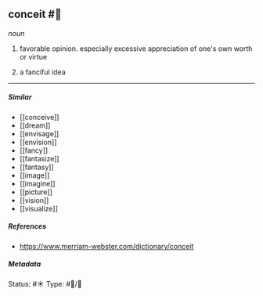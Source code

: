## conceit #🧠 
_noun_

1. favorable opinion.
     especially excessive appreciation of one's own worth or virtue

2. a fanciful idea

___
##### Similar
-   [[conceive]]
-   [[dream]]
-   [[envisage]]
-   [[envision]] 
-   [[fancy]]
-   [[fantasize]]
-   [[fantasy]]
-   [[image]]
-   [[imagine]]
-   [[picture]]
-   [[vision]] 
-   [[visualize]]


##### References 
- https://www.merriam-webster.com/dictionary/conceit


##### Metadata
Status: #☀️ 
Type: #🔵/💬 